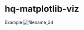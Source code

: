 # hq-matplotlib-viz

Example
![filename_34](https://user-images.githubusercontent.com/7060902/227657163-d6031889-3fcc-41ce-9f1a-fa58de3140f8.png)
